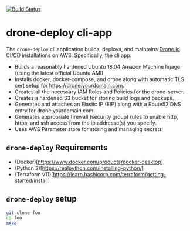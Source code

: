 [![Build Status](https://drone.keithdadkins.me/api/badges/keithdadkins/drone-deploy/status.svg?ref=refs/heads/master)](https://drone.keithdadkins.me/keithdadkins/drone-deploy)

# drone-deploy cli-app

The `drone-deploy` cli application builds, deploys, and maintains [Drone.io](https://drone.io) CI/CD installations on AWS. Specifically, the cli app:

* Builds a reasonably hardened Ubuntu 18.04 Amazon Machine Image (using the latest official Ubuntu AMI)
* Installs docker, docker-compose, and drone along with automatic TLS cert setup for https://drone.yourdomain.com.
* Creates all the necessary IAM Roles and Policies for the drone-server.
* Creates a hardened S3 bucket for storing build logs and backups.
* Generates and attaches an Elastic IP (EIP) along with a Route53 DNS entry for drone.yourdomain.com.
* Generates appropriate firewall (security group) rules to enable http, https, and ssh access from the ip addresse(s) you specify.
* Uses AWS Parameter store for storing and managing secrets

## `drone-deploy` Requirements

* (Docker)[https://www.docker.com/products/docker-desktop]
* (Python 3)[https://realpython.com/installing-python/]
* (Terraform v11)[https://learn.hashicorp.com/terraform/getting-started/install]

## `drone-deploy` setup

```bash
git clone foo
cd foo
make
```
